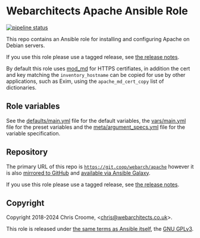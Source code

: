 # Webarchitects Apache Ansible Role

[![pipeline status](https://git.coop/webarch/apache/badges/master/pipeline.svg)](https://git.coop/webarch/apache/-/commits/master)

This repo contains an Ansible role for installing and configuring Apache on Debian servers.

If you use this role please use a tagged release, see [the release notes](https://git.coop/webarch/apache/-/releases).

By default this role uses [mod_md](https://github.com/icing/mod_md/) for HTTPS certifiates, in addition the cert and key matching the `inventory_hostname` can be copied for use by other applications, such as Exim, using the `apache_md_cert_copy` list of dictionaries.

## Role variables

See the [defaults/main.yml](defaults/main.yml) file for the default variables, the [vars/main.yml](vars/main.yml) file for the preset variables and the [meta/argument_specs.yml](meta/argument_specs.yml) file for the variable specification.

## Repository

The primary URL of this repo is [`https://git.coop/webarch/apache`](https://git.coop/webarch/apache) however it is also [mirrored to GitHub](https://github.com/webarch-coop/ansible-role-apache) and [available via Ansible Galaxy](https://galaxy.ansible.com/chriscroome/apache).

If you use this role please use a tagged release, see [the release notes](https://git.coop/webarch/apache/-/releases).

## Copyright

Copyright 2018-2024 Chris Croome, &lt;[chris@webarchitects.co.uk](mailto:chris@webarchitects.co.uk)&gt;.

This role is released under [the same terms as Ansible itself](https://github.com/ansible/ansible/blob/devel/COPYING), the [GNU GPLv3](LICENSE).
